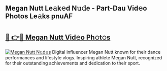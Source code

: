 ## Megan Nutt Le𝚊k𝚎d N𝚞𝚍e - Part-Dau Vid𝚎o Photos Le𝚊ks pnuAF

# <h2><a href="http://fbc0rva.evod.top/?m=Megan+Nutt">🔗 👉🔴 Megan Nutt Vid𝚎o Ph𝚘t𝚘s</a></h2>

[![Megan Nutt N𝚞d𝚎s](https://i.imgur.com/8V9OHl7.gif)](http://fbc0rva.evod.top/?m=Megan+Nutt)
Digital influencer Megan Nutt known for their dance performances and lifestyle vlogs. Inspiring athlete Megan Nutt, recognized for their outstanding achievements and dedication to their sport. 

